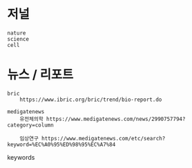 # 저널
    nature
    science
    cell
    
# 뉴스 / 리포트

    bric
        https://www.ibric.org/bric/trend/bio-report.do

    medigatenews
        유전체의학 https://www.medigatenews.com/news/2990757794?category=column

        임상연구 https://www.medigatenews.com/etc/search?keyword=%EC%A0%95%ED%98%95%EC%A7%84

keywords
    